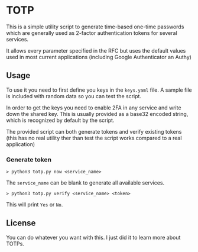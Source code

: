 # TOTP

This is a simple utility script to generate time-based one-time passwords which are generally used as 2-factor authentication tokens for several services.

It allows every parameter specified in the RFC but uses the default values used in most current applications (including Google Authenticator an Authy)

## Usage

To use it you need to first define you keys in the `keys.yaml` file. A sample file is included with random data so you can test the script.

In order to get the keys you need to enable 2FA in any service and write down the shared key. This is usually provided as a base32 encoded string, which is recognized by default by the script.

The provided script can both generate tokens and verify existing tokens (this has no real utility ther than test the script works compared to a real application)

### Generate token

`> python3 totp.py now <service_name>`

The `service_name` can be blank to generate all available services.

`> python3 totp.py verify <service_name> <token>`

This will print `Yes` or `No`.

## License

You can do whatever you want with this. I just did it to learn more about TOTPs.
